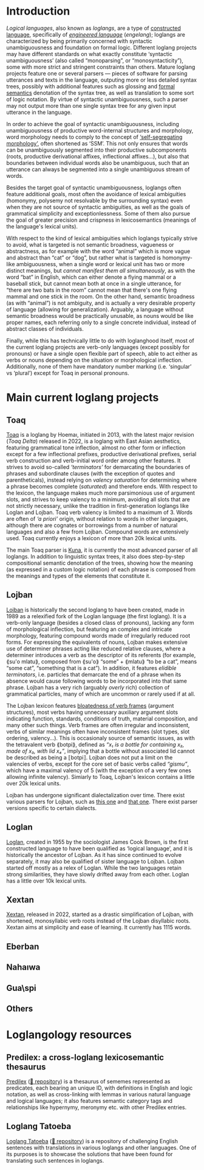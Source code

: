 
# Introduction

*Logical languages*, also known as *loglangs*, are a type of [constructed language](https://en.wikipedia.org/wiki/Constructed_language), specifically of [*engineered language*](https://en.wikipedia.org/wiki/Enginereed_language) (*engelang*); loglangs are characterized by being primarily concerned with syntactic unambiguousness and foundation on formal logic.
Different loglang projects may have different standards on what exactly constitute ‘syntactic unambiguousness’ (also called “monoparsing”, or “monosyntacticity”), some with more strict and stringent constraints than others.
Mature loglang projects feature one or several parsers — pieces of software for parsing utterances and texts in the language, outputing more or less detailed syntax trees, possibly with additional features such as glossing and [formal semantics](https://en.wikipedia.org/wiki/Formal_semantics) denotation of the syntax tree, as well as translation to some sort of logic notation.
By virtue of syntactic unambiguousness, such a parser may not output more than one single syntax tree for any given input utterance in the language.

In order to achieve the goal of syntactic unambiguousness, including unambiguousness of productive word-internal structures and morphology, word morphology needs to comply to the concept of [‘self-segregating morphology’](https://tmh.conlang.org/self-segregating-morphology/), often shortened as ‘SSM’. This not only ensures that words can be unambiguously segmented into their productive subcomponents (roots, productive derivational affixes, inflectional affixes…), but also that boundaries between individual words also be unambiguous, such that an utterance can always be segmented into a single unambiguous stream of words.

Besides the target goal of syntactic unambiguousness, loglangs often feature additional goals, most often the avoidance of lexical ambiguities (homonymy, polysemy not resolvable by the surrounding syntax) even when they are not source of syntactic ambiguities, as well as the goals of grammatical simplicity and exceptionlessness. Some of them also pursue the goal of greater precision and crispness in lexicosemantics (meanings of the language's lexical units).

With respect to the kind of lexical ambiguities which loglangs typically strive to avoid, what is targeted is not semantic broadness, vagueness or abstractness, as for example with the word “animal” which is more vague and abstract than “cat” or “dog”, but rather what is targeted is homonymy-like ambiguousness, when a single word or lexical unit has two or more distinct meanings, but *cannot manifest them all simultaneously*, as with the word “bat” in English, which can either denote a flying mammal or a baseball stick, but cannot mean both at once in a single utterance, for “there are two bats in the room” cannot mean that there's one flying mammal and one stick in the room.
On the other hand, semantic broadness (as with “animal”) is not ambiguity, and is actually a very desirable property of language (allowing for generalization). Arguably, a language without semantic broadness would be practically unusable, as nouns would be like proper names, each referring only to a single concrete individual, instead of abstract classes of individuals.

Finally, while this has technically little to do with loglanghood itself, most of the current loglang projects are verb-only languages (except possibly for pronouns) or have a single open flexible part of speech, able to act either as verbs or nouns depending on the situation or morphological inflection. Additionally, none of them have mandatory number marking (i.e. ‘singular’ vs ‘plural’) except for Toaq in personal pronouns.


# Main current loglang projects

## Toaq

[Toaq](https://toaq.net/) is a loglang by Hoemaı, initiated in 2013, with the latest major revision (*Toaq Delta*) released in 2022, is a loglang with East Asian aesthetics, featuring grammatical tone inflection, almost no other form or inflection except for a few inflectional prefixes, productive derivational prefixes, serial verb construction and verb-initial word order among other features. It strives to avoid so-called *‘terminators’* for demarcating the boundaries of phrases and subordinate clauses (with the exception of quotes and parentheticals), instead relying on *valency saturation* for determining where a phrase becomes complete (*saturated*) and therefore ends.
With respect to the lexicon, the language makes much more parsimonious use of argument slots, and strives to keep valency to a minimum, avoiding all slots that are not strictly necessary, unlike the tradition in first-generation loglangs like Loglan and Lojban. Toaq verb valency is limited to a maximum of 3. Words are often of *‘a priori’* origin, without relation to words in other languages, although there are cognates or borrowings from a number of natural languages and also a few from Lojban. Compound words are extensively used. Toaq currently enjoys a lexicon of more than 20k lexical units.

The main Toaq parser is [Kuna](https://toaq.net/kuna/), it is currently the most advanced parser of all loglangs. In addition to linguistic syntax trees, it also does step-by-step compositional semantic denotation of the trees, showing how the meaning (as expressed in a custom logic notation) of each phrase is composed from the meanings and types of the elements that constitute it.

## Lojban

[Lojban](https://www.lojban.org/) is historically the second loglang to have been created, made in 1989 as a relexified fork of the Loglan language (the first loglang). It is a verb-only language (besides a closed class of pronouns), lacking any form of morphological inflection, but featuring an complex and intricate morphology, featuring compound words made of irregularly reduced root forms. For expressing the equivalents of nouns, Lojban makes extensive use of determiner phrases acting like reduced relative clauses, where a determiner introduces a verb as the descriptor of its referents (for example, ⟪su'o mlatu⟫, composed from ⟪su'o⟫ “some” + ⟪mlatu⟫ “to be a cat”, means “some cat”, “something that is a cat”). In addition, it features *elidible terminators*, i.e. particles that demarcate the end of a phrase when its absence would cause following words to be incorporated into that same phrase. Lojban has a very rich (arguably *overly* rich) collection of grammatical particles, many of which are uncommon or rarely used if at all.

The Lojban lexicon features [bloatedness of verb frames](<https://mw.lojban.org/papri/Bloated_Gismu_Syndrome>) (argument structures), most verbs having unnecessary auxiliary argument slots indicating function, standards, conditions of truth, material composition, and many other such things. Verb frames are often irregular and inconsistent, verbs of similar meanings often have inconsistent frames (slot types, slot ordering, valency…). This is occasionaly source of semantic issues, as with the tetravalent verb ⟪botpi⟫, defined as *“x₁ is a bottle for containing x₂, made of x₃, with lid x₄”*, implying that a bottle without associated lid cannot be described as being a ⟦botpi⟧. Lojban does not put a limit on the valencies of verbs, except for the core set of basic verbs called *“gismu”*, which have a maximal valency of 5 (with the exception of a very few ones allowing infinite valency). Simiarly to Toaq, Lojban's lexicon contains a little over 20k lexical units.

Lojban has undergone significant dialectalization over time. There exist various parsers for Lojban, such as [this one](<https://lojban.github.io/ilmentufa/glosser/glosser.htm>) and [that one](<https://lojban.github.io/ilmentufa/camxes.html>). There exist parser versions specific to certain dialects.


## Loglan

[Loglan](<http://www.loglan.org/>), created in 1955 by the sociologist James Cook Brown, is the first constructed language to have been qualified as ‘logical language’, and it is historically the ancestor of Lojban. As it has since continued to evolve separately, it may also be qualified of sister language to Lojban. Lojban started off mostly as a relex of Loglan. While the two languages retain strong similarities, they have slowly drifted away from each other. Loglan has a little over 10k lexical units.

## Xextan
[Xextan](https://xextan.github.io/), released in 2022, started as a drastic simplification of Lojban, with shortened, monosyllabic verb roots instead of the Lojban disyllabic roots. Xextan aims at simplicity and ease of learning. It currently has 1115 words.

## Eberban

## Nahaıwa

## Gua\spi

## Others

# Loglangology resources

## Predilex: a cross-loglang lexicosemantic thesaurus

[Predilex](https://ntsekees.github.io/Predilex/viewer/index.html) ([🔗 repository](https://github.com/Ntsekees/Predilex/)) is a thesaurus of sememes represented as predicates, each bearing an unique ID, with definitions in English and logic notation, as well as cross-linking with lemmas in various natural language and logical languages; it also features semantic category tags and relationships like hypernymy, meronymy etc. with other Predilex entries.

## Loglang Tatoeba
[Loglang Tatoeba](https://ntsekees.github.io/loglang-tatoeba/) ([🔗 repository](https://github.com/Ntsekees/loglang-tatoeba/)) is a repository of challenging English sentences with translations in various loglangs and other languages. One of its purposes is to showcase the solutions that have been found for translating such sentences in loglangs.


